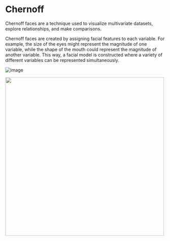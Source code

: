 # Chernoff

Chernoff faces are a technique used to visualize multivariate datasets, explore relationships, and make comparisons.

Chernoff faces are created by assigning facial features to each variable. For example, the size of the eyes might represent the magnitude of one variable, 
while the shape of the mouth could represent the magnitude of another variable. This way, a facial model is constructed where a variety of different variables can be represented simultaneously.

![image](https://github.com/ilaydacelikk/Chernoff-/assets/139812573/957bde16-ee3f-47b7-ad2d-3150cd0452b1)


<img width="500" height="500" src="https://github.com/ilaydacelikk/Chernoff-/assets/139812573/957bde16-ee3f-47b7-ad2d-3150cd0452b1">

